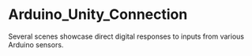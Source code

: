 # Arduino_Unity_Connection
Several scenes showcase direct digital responses to inputs from various Arduino sensors.
